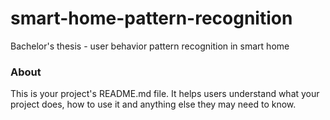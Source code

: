 smart-home-pattern-recognition
==============================

Bachelor's thesis - user behavior pattern recognition in smart home

### About

This is your project's README.md file. It helps users understand what your
project does, how to use it and anything else they may need to know.